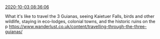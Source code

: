 [2020-10-03 08:36:06](https://mstdn.social/@hill_wanderer/104969939581900693)

What it&#39;s like to travel the 3 Guianas, seeing Kaietuer Falls, birds and other wildlife, staying in eco-lodges, colonial towns, and the historic ruins on the p <a href="https://www.wanderlust.co.uk/content/travelling-through-the-three-guianas/" target="_blank" rel="nofollow noopener noreferrer" translate="no">https://www.wanderlust.co.uk/content/travelling-through-the-three-guianas/</a>